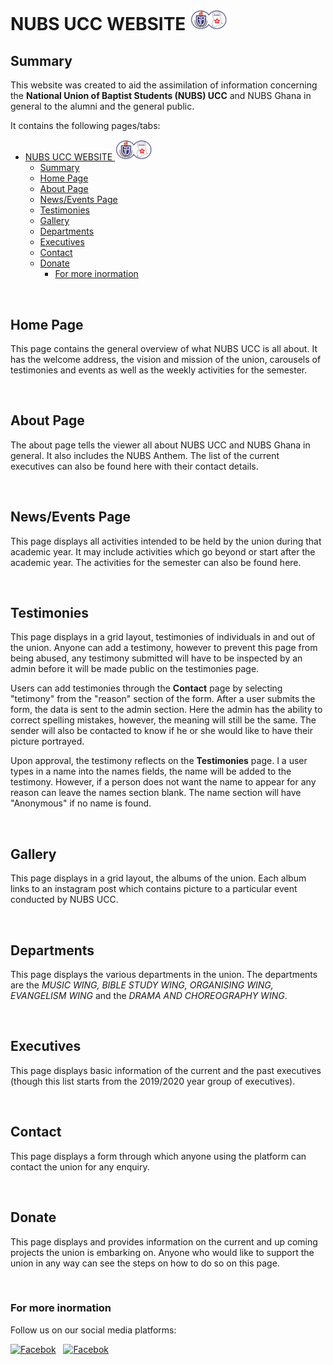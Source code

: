 # NUBS UCC WEBSITE <img src="./public/sysImages/nubs_logo.png" width="60">

## Summary
This website was created to aid the assimilation of information concerning the **National Union of Baptist Students (NUBS) UCC** and NUBS Ghana in general to the alumni and the general public.

It contains the following pages/tabs:

- [NUBS UCC WEBSITE <img src="./public/sysImages/nubs_logo.png" width="60">](#nubs-ucc-website-)
  - [Summary](#summary)
  - [Home Page](#home-page)
  - [About Page](#about-page)
  - [News/Events Page](#newsevents-page)
  - [Testimonies](#testimonies)
  - [Gallery](#gallery)
  - [Departments](#departments)
  - [Executives](#executives)
  - [Contact](#contact)
  - [Donate](#donate)
    - [For more inormation](#for-more-inormation)

<br />

## Home Page
This page contains the general overview of what NUBS UCC is all about. It has the welcome address, the vision and mission of the union, carousels of testimonies and events as well as the weekly activities for the semester.

<br />

## About Page
The about page tells the viewer all about NUBS UCC and NUBS Ghana in general. It also includes the NUBS Anthem. The list of the current executives can also be found here with their contact details.

<br />

## News/Events Page
This page displays all activities intended to be held by the union during that academic year. It may include activities which go beyond or start after the academic year. The activities for the semester can also be found here.

<br />

## Testimonies
This page displays in a grid layout, testimonies of individuals in and out of the union. Anyone can add a testimony, however to prevent this page from being abused, any testimony submitted will have to be inspected by an admin before it will be made public on the testimonies page.

Users can add testimonies through the <b>Contact</b> page by selecting "tetimony" from the "reason" section of the form. After a user submits the form, the data is sent to the admin section. Here the admin has the ability to correct spelling mistakes, however, the meaning will still be the same. The sender will also be contacted to know if he or she would like to have their picture portrayed.

Upon approval, the testimony reflects on the <b>Testimonies</b> page. I a user types in a name into the names fields, the name will be added to the testimony. However, if a person does not want the name to appear for any reason can leave the names section blank. The name section will have "Anonymous" if no name is found.

<br />

## Gallery
This page displays in a grid layout, the albums of the union. Each album links to an instagram post which contains picture to a particular event conducted by NUBS UCC.

<br />

## Departments
This page displays the various departments in the union. The departments are the _MUSIC WING, BIBLE STUDY WING, ORGANISING WING, EVANGELISM WING_ and the _DRAMA AND CHOREOGRAPHY WING_.

<br />

## Executives
This page displays basic information of the current and the past executives (though this list starts from the 2019/2020 year group of executives).

<br />

## Contact
This page displays a form through which anyone using the platform can contact the union for any enquiry.

<br />

## Donate
This page displays and provides information on the current and up coming projects the union is embarking on. Anyone who would like to support the union in any way can see the steps on how to do so on this page.

<br />

### For more inormation
Follow us on our social media platforms: 

[![Facebok](https://upload.wikimedia.org/wikipedia/commons/thumb/0/05/Facebook_Logo_%282019%29.png/20px-Facebook_Logo_%282019%29.png)](https://www.facebook.com/nubsucc12/) &nbsp;
[![Facebok](https://upload.wikimedia.org/wikipedia/commons/thumb/e/e7/Instagram_logo_2016.svg/20px-Instagram_logo_2016.svg.png)](https://www.facebook.com/nubsucc12/) &nbsp;
